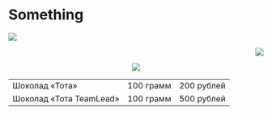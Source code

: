 
<h1 aligh="center">Something</h1>






<p align="left"><img src="https://skillicons.dev/icons?i=py,cpp,cs"></p>
<p align="right"><img src="https://skillicons.dev/icons?i=unity"></p>
<p align="center"><img src="https://skillicons.dev/icons?i=blender"></p>

<table>
  <tr> <!-- Строка -->
    <td>Шоколад «Тота»</td> <!-- Ячейка -->
    <td>100 грамм</td>
    <td>200 рублей</td>
  </tr>

  <tr> <!-- Строка -->
    <td>Шоколад «Тота TeamLead»</td> <!-- Ячейка -->
    <td>100 грамм</td>
    <td>500 рублей</td>
  </tr>
</table>


<!--
**ArhanCrane/ArhanCrane** is a ✨ _special_ ✨ repository because its `README.md` (this file) appears on your GitHub profile.

Here are some ideas to get you started:

- 🔭 I’m currently working on ...
- 🌱 I’m currently learning ...
- 👯 I’m looking to collaborate on ...
- 🤔 I’m looking for help with ...
- 💬 Ask me about ...
- 📫 How to reach me: ...
- 😄 Pronouns: ...
- ⚡ Fun fact: ...
-->
